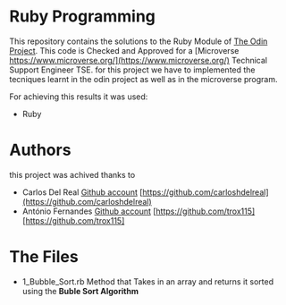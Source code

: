 # Ruby Programming

This repository contains the solutions to the Ruby Module of  [The Odin Project](https://www.theodinproject.com/). 
This code is Checked and Approved for a  [Microverse https://www.microverse.org/](https://www.microverse.org/) Technical Support Engineer TSE.  for this project we have to implemented the tecniques learnt in the odin project as well as in the microverse program.

For achieving this results it was used:

* Ruby

# Authors

this project was achived thanks to 

* Carlos Del Real [Github account](https://github.com/carloshdelreal) [https://github.com/carloshdelreal](https://github.com/carloshdelreal) 
* António Fernandes [Github account](https://github.com/trox115) [https://github.com/trox115][https://github.com/trox115] 

# The Files

* 1_Bubble_Sort.rb Method that Takes in an array and returns it sorted using the **Buble Sort Algorithm**

